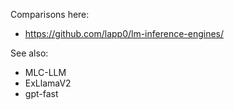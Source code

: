 Comparisons here:
* https://github.com/lapp0/lm-inference-engines/

See also:
* MLC-LLM
* ExLlamaV2
* gpt-fast